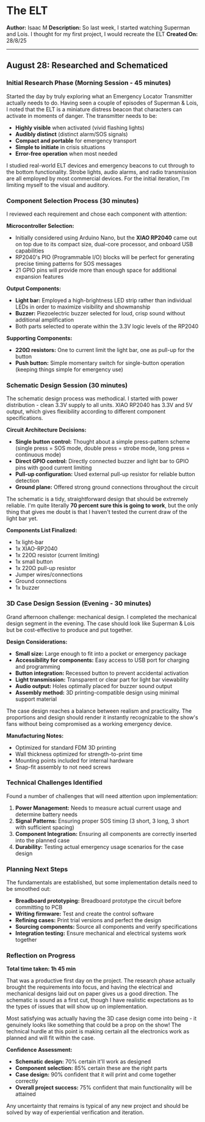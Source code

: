 # The ELT
**Author:** Isaac M
**Description:** So last week, I started watching Superman and Lois. I thought for my first project, I would recreate the ELT
**Created On:** 28/8/25

---

## August 28: Researched and Schematiced

### Initial Research Phase (Morning Session - 45 minutes)

Started the day by truly exploring what an Emergency Locator Transmitter actually needs to do. Having seen a couple of episodes of Superman & Lois, I noted that the ELT is a miniature distress beacon that characters can activate in moments of danger. The transmitter needs to be:

- **Highly visible** when activated (vivid flashing lights)
- **Audibly distinct** (distinct alarm/SOS signals)
- **Compact and portable** for emergency transport
- **Simple to initiate** in crisis situations
- **Error-free operation** when most needed

I studied real-world ELT devices and emergency beacons to cut through to the bottom functionality. Strobe lights, audio alarms, and radio transmission are all employed by most commercial devices. For the initial iteration, I'm limiting myself to the visual and auditory.

### Component Selection Process (30 minutes)

I reviewed each requirement and chose each component with attention:

**Microcontroller Selection:**
- Initially considered using Arduino Nano, but the **XIAO RP2040** came out on top due to its compact size, dual-core processor, and onboard USB capabilities
- RP2040's PIO (Programmable I/O) blocks will be perfect for generating precise timing patterns for SOS messages
- 21 GPIO pins will provide more than enough space for additional expansion features

**Output Components:**
- **Light bar:** Employed a high-brightness LED strip rather than individual LEDs in order to maximize visibility and showmanship
- **Buzzer:** Piezoelectric buzzer selected for loud, crisp sound without additional amplification
- Both parts selected to operate within the 3.3V logic levels of the RP2040

**Supporting Components:**
- **220Ω resistors:** One to current limit the light bar, one as pull-up for the button
- **Push button:** Simple momentary switch for single-button operation (keeping things simple for emergency use)

### Schematic Design Session (30 minutes)

The schematic design process was methodical. I started with power distribution - clean 3.3V supply to all units. XIAO RP2040 has 3.3V and 5V output, which gives flexibility according to different component specifications.

**Circuit Architecture Decisions:**
- **Single button control:** Thought about a simple press-pattern scheme (single press = SOS mode, double press = strobe mode, long press = continuous mode)
- **Direct GPIO control:** Directly connected buzzer and light bar to GPIO pins with good current limiting
- **Pull-up configuration:** Used external pull-up resistor for reliable button detection
- **Ground plane:** Offered strong ground connections throughout the circuit

The schematic is a tidy, straightforward design that should be extremely reliable. I'm quite literally **70 percent sure this is going to work**, but the only thing that gives me doubt is that I haven't tested the current draw of the light bar yet.

**Components List Finalized:**
- 1x light-bar
- 1x XIAO-RP2040
- 1x 220Ω resistor (current limiting)
- 1x small button
- 1x 220Ω pull-up resistor
- Jumper wires/connections
- Ground connections
- 1x buzzer

### 3D Case Design Session (Evening - 30 minutes)

Grand afternoon challenge: mechanical design. I completed the mechanical design segment in the evening. The case should look like Superman & Lois but be cost-effective to produce and put together.

**Design Considerations:**
- **Small size:** Large enough to fit into a pocket or emergency package
- **Accessibility for components:** Easy access to USB port for charging and programming
- **Button integration:** Recessed button to prevent accidental activation
- **Light transmission:** Transparent or clear part for light bar viewability
- **Audio output:** Holes optimally placed for buzzer sound output
- **Assembly method:** 3D printing-compatible design using minimal support material

The case design reaches a balance between realism and practicality. The proportions and design should render it instantly recognizable to the show's fans without being compromised as a working emergency device.

**Manufacturing Notes:**
- Optimized for standard FDM 3D printing
- Wall thickness optimized for strength-to-print time
- Mounting points included for internal hardware
- Snap-fit assembly to not need screws

### Technical Challenges Identified

Found a number of challenges that will need attention upon implementation:

1. **Power Management:** Needs to measure actual current usage and determine battery needs
2. **Signal Patterns:** Ensuring proper SOS timing (3 short, 3 long, 3 short with sufficient spacing)
3. **Component Integration:** Ensuring all components are correctly inserted into the planned case
4. **Durability:** Testing actual emergency usage scenarios for the case design

### Planning Next Steps

The fundamentals are established, but some implementation details need to be smoothed out:

- **Breadboard prototyping:** Breadboard prototype the circuit before committing to PCB
- **Writing firmware:** Test and create the control software
- **Refining cases:** Print trial versions and perfect the design
- **Sourcing components:** Source all components and verify specifications
- **Integration testing:** Ensure mechanical and electrical systems work together

### Reflection on Progress

**Total time taken: 1h 45 min**

That was a productive first day on the project. The research phase actually brought the requirements into focus, and having the electrical and mechanical designs laid out on paper gives us a good direction. The schematic is sound as a first cut, though I have realistic expectations as to the types of issues that will show up on implementation.

Most satisfying was actually having the 3D case design come into being - it genuinely looks like something that could be a prop on the show! The technical hurdle at this point is making certain all the electronics work as planned and will fit within the case.

**Confidence Assessment:**
- **Schematic design:** 70% certain it'll work as designed
- **Component selection:** 85% certain these are the right parts
- **Case design:** 90% confident that it will print and come together correctly
- **Overall project success:** 75% confident that main functionality will be attained

Any uncertainty that remains is typical of any new project and should be solved by way of experiential verification and iteration.
